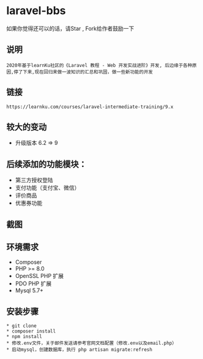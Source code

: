 # laravel-bbs
如果你觉得还可以的话，请Star , Fork给作者鼓励一下

## 说明
    2020年基于learnKu社区的《Laravel 教程 - Web 开发实战进阶》开发, 后边缘于各种原因,停了下来,现在回归来做一波知识的汇总和巩固，做一些新功能的开发

## 链接
    https://learnku.com/courses/laravel-intermediate-training/9.x

## 较大的变动
- 升级版本 6.2 => 9

## 后续添加的功能模块：
- 第三方授权登陆
- 支付功能（支付宝、微信）
- 评价商品
- 优惠券功能

## 截图

## 环境需求

* Composer
* PHP >= 8.0
* OpenSSL PHP 扩展
* PDO PHP 扩展
* Mysql 5.7+

## 安装步骤

```
* git clone
* composer install
* npm install
* 修改.env文件，关于邮件发送请参考官网文档配置（修改.env以及email.php）
* 启动mysql，创建数据库，执行 php artisan migrate:refresh
```
